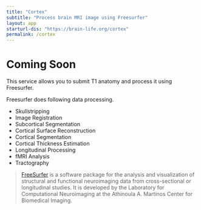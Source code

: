 ```yaml
---
title: "Cortex"
subtitle: "Process brain MRI image using Freesurfer"
layout: app
starturl-dis: "https://brain-life.org/cortex"
permalink: /cortex
---
```


# Coming Soon

This service allows you to submit T1 anatomy and process it using Freesurfer. 

Freesurfer does following data processing.

* Skullstripping
* Image Registration
* Subcortical Segmentation
* Cortical Surface Reconstruction
* Cortical Segmentation
* Cortical Thickness Estimation
* Longitudinal Processing
* fMRI Analysis
* Tractography

> [FreeSurfer](https://surfer.nmr.mgh.harvard.edu/) is a software package for the analysis and visualization of structural and functional neuroimaging data from cross-sectional or longitudinal studies. It is developed by the Laboratory for Computational Neuroimaging at the Athinoula A. Martinos Center for Biomedical Imaging.

